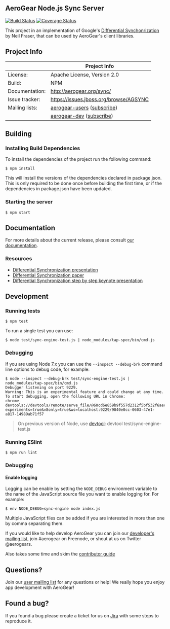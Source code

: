 ## AeroGear Node.js Sync Server 

[![Build Status](https://api.travis-ci.org/aerogear/aerogear-nodejs-sync-server.svg?branch=master)](https://travis-ci.org/aerogear/aerogear-nodejs-sync-server)
[![Coverage Status](https://coveralls.io/repos/github/aerogear/aerogear-nodejs-sync-server/badge.svg?branch=master)](https://coveralls.io/github/aerogear/aerogear-nodejs-sync-server?branch=master)

This project in an implementation of Google's [Differential Synchonrization](http://research.google.com/pubs/pub35605.html) 
by Neil Fraser, that can be used by AeroGear's client libraries.

## Project Info

|                 | Project Info  |
| --------------- | ------------- |
| License:        | Apache License, Version 2.0  |
| Build:          | NPM  |
| Documentation:  | http://aerogear.org/sync/  |
| Issue tracker:  | https://issues.jboss.org/browse/AGSYNC  |
| Mailing lists:  | [aerogear-users](http://aerogear-users.1116366.n5.nabble.com/) ([subscribe](https://lists.jboss.org/mailman/listinfo/aerogear-users))  |
|                 | [aerogear-dev](http://aerogear-dev.1069024.n5.nabble.com/) ([subscribe](https://lists.jboss.org/mailman/listinfo/aerogear-dev))  |

## Building

### Installing Build Dependencies
To install the dependencies of the project run the following command:

    $ npm install

This will install the versions of the dependencies declared in package.json. This is only required to be done once before
building the first time, or if the dependencies in package.json have been updated.


### Starting the server

    $ npm start

## Documentation

For more details about the current release, please consult [our documentation](http://aerogear.org/sync).

### Resources
* [Differential Synchronization presentation](https://www.youtube.com/watch?v=S2Hp_1jqpY8)
* [Differential Synchronization paper](http://research.google.com/pubs/pub35605.html)
* [Differential Synchronization step by step keynote presentation](https://www.icloud.com/iw/#keynote/BAKHgqmqd5ETPe9ebKyBhSINoBo1QHaNPYeF/diffsync)

## Development

### Running tests

    $ npm test

To run a single test you can use:

    $ node test/sync-engine-test.js | node_modules/tap-spec/bin/cmd.js

### Debugging
If you are using Node 7.x you can use the `--inspect --debug-brk` command line options to debug code, for example:

    $ node --inspect --debug-brk test/sync-engine-test.js | node_modules/tap-spec/bin/cmd.js
    Debugger listening on port 9229.
    Warning: This is an experimental feature and could change at any time.
    To start debugging, open the following URL in Chrome:
    chrome-devtools://devtools/remote/serve_file/@60cd6e859b9f557d2312f5bf532f6aec5f284980/inspector.html?experiments=true&v8only=true&ws=localhost:9229/9840e0cc-0603-47e1-a817-14989ab71f57

> On previous version of Node, use [devtool](https://www.npmjs.com/package/devtool):
> devtool test/sync-engine-test.js

### Running ESlint

    $ npm run lint

### Debugging

#### Enable logging
Logging can be enable by setting the `NODE_DEBUG` environment variable to the name of the JavaScript source file you want to enable logging for. For example:

    $ env NODE_DEBUG=sync-engine node index.js

Multiple JavaScript files can be added if you are interested in more than one by comma separating them.

If you would like to help develop AeroGear you can join our [developer's mailing list](https://lists.jboss.org/mailman/listinfo/aerogear-dev), join #aerogear on Freenode, or shout at us on Twitter @aerogears.

Also takes some time and skim the [contributor guide](http://aerogear.org/docs/guides/Contributing/)

## Questions?

Join our [user mailing list](https://lists.jboss.org/mailman/listinfo/aerogear-users) for any questions or help! We really hope you enjoy app development with AeroGear!

## Found a bug?

If you found a bug please create a ticket for us on [Jira](https://issues.jboss.org/browse/AGSYNC) with some steps to reproduce it.

